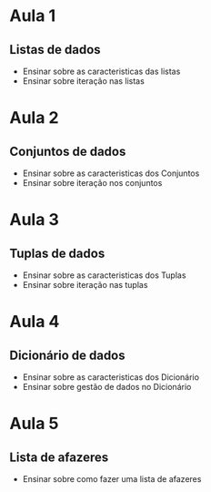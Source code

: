 # Aula 1

## Listas de dados

- Ensinar sobre as caracteristicas das listas
- Ensinar sobre iteração nas listas

# Aula 2

## Conjuntos de dados

- Ensinar sobre as caracteristicas dos Conjuntos
- Ensinar sobre iteração nos conjuntos

# Aula 3

## Tuplas de dados

- Ensinar sobre as caracteristicas dos Tuplas
- Ensinar sobre iteração nas tuplas

# Aula 4

## Dicionário de dados

- Ensinar sobre as caracteristicas dos Dicionário
- Ensinar sobre gestão de dados no Dicionário

# Aula 5

## Lista de afazeres

- Ensinar sobre como fazer uma lista de afazeres